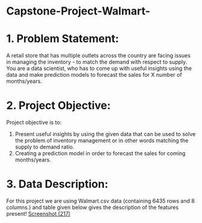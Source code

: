 # Capstone-Project-Walmart-
# 1. Problem Statement:
A retail store that has multiple outlets across the country are facing issues in managing 
the inventory - to match the demand with respect to supply. You are a data scientist, who 
has to come up with useful insights using the data and make prediction models to forecast 
the sales for
X number of months/years.
# 2. Project Objective:
Project objective is to:
1. Present useful insights by using the given data that can be used to solve the 
problem of inventory management or in other words matching the supply to 
demand ratio.
2. Creating a prediction model in order to forecast the sales for coming 
months/years.
# 3. Data Description:
For this project we are using Walmart.csv data (containing 6435 rows and 8 columns.)
and table given below gives the description of the features present!
[Screenshot (217)](https://github.com/Aditibisht13/Capstone-Project-Walmart-/assets/154453925/19a8b192-1658-42f6-aeee-231c544e4742)

